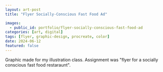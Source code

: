```yaml
---
layout: art-post
title: "Flyer Socially-Conscious Fast Food Ad"

images:
  - public_id: portfolio/flyer-socially-conscious-fast-food-ad
categories: [art, digital]
tags: [flyer, graphic-design, procreate, color]
date: 2024-06-12
featured: false
---
```

Graphic made for my illustration class. Assignment was "flyer for a socially conscious fast food restaraunt".